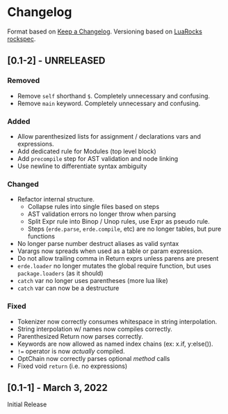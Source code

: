 # Changelog

Format based on [Keep a Changelog](https://keepachangelog.com/en/1.0.0/).
Versioning based on [LuaRocks rockspec](https://github.com/luarocks/luarocks/wiki/Rockspec-format).

## [0.1-2] - UNRELEASED

### Removed
- Remove `self` shorthand `$`. Completely unnecessary and confusing.
- Remove `main` keyword. Completely unnecessary and confusing.

### Added
- Allow parenthesized lists for assignment / declarations vars and expressions.
- Add dedicated rule for Modules (top level block)
- Add `precompile` step for AST validation and node linking
- Use newline to differentiate syntax ambiguity

### Changed
- Refactor internal structure.
  - Collapse rules into single files based on steps
  - AST validation errors no longer throw when parsing
  - Split Expr rule into Binop / Unop rules, use Expr as pseudo rule.
  - Steps (`erde.parse`, `erde.compile`, etc) are no longer tables, but pure functions
- No longer parse number destruct aliases as valid syntax
- Varargs now spreads when used as a table or param expression.
- Do not allow trailing comma in Return exprs unless parens are present
- `erde.loader` no longer mutates the global require function, but uses `package.loaders` (as it should)
- `catch` var no longer uses parentheses (more lua like)
- `catch` var can now be a destructure

### Fixed
- Tokenizer now correctly consumes whitespace in string interpolation.
- String interpolation w/ names now compiles correctly.
- Parenthesized Return now parses correctly.
- Keywords are now allowed as named index chains (ex: x.if, y:else()).
- `!=` operator is now _actually_ compiled.
- OptChain now correctly parses optional _method_ calls
- Fixed void `return` (i.e. no expressions)

## [0.1-1] - March 3, 2022

Initial Release
